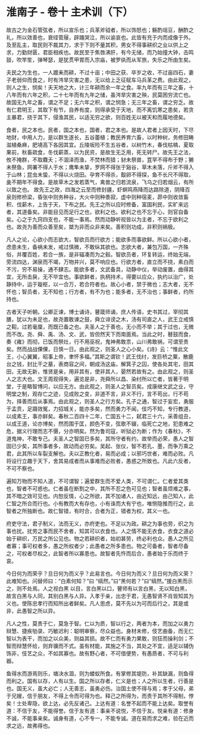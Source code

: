 # 淮南子 - 卷十 主术训（下）

故古之为金石管弦者，所以宣乐也；兵革斧钺者，所以饰怒也；觞酌俎豆，酬酢之礼，所以效善也，衰绖菅屦，辟踊哭泣，所以谕哀也。此皆有充于内而成像于外。及至乱主，取民则不裁其力，求于下则不量其积，男女不得事耕织之业以供上之求，力勤财匮，君臣相疾也。故民至于焦唇沸肝，有今无储，而乃始撞大钟，击鸣鼓，吹竿笙，弹琴瑟，是犹贯甲胃而入宗庙，被罗纨而从军旅，失乐之所由生矣。

夫民之为生也，一人踱耒而耕，不过十亩；中田之获、卒岁之收，不过亩四石，妻子老弱仰而食之，时有涔旱灾害之患，无以给上乏征赋车马兵革之费。由此观之，则人之生，悯矣！夫天地之大，计三年耕而余一年之食。率九年而有三年之畜，十八年而有六年之积，二十七年而有九年之储，虽涔旱灾害之殃，民莫困穷流亡也。故国无九年之畜，谓之不足；无六年之积，谓之悯急；无三年之畜，谓之穷乏。故有仁君明王，其取下有节，自养有度，则得承受于天地，而不离饥寒之患矣，若贪主暴君，挠于其下，侵渔其民，以适无穷之欲，则百姓无以被天和而履地德矣。

食者，民之本也。民者，国之本也，国者，君之本也。是故人君者上因天时，下尽地财，中用人力，是以群生遂长，五谷蕾植；教民养育六畜，以时种树，务修田畴滋植桑麻，肥墝高下各因其宜。丘陵坂险不生五谷者，以树竹木，春伐枯槁，夏取果前，秋畜疏食，冬伐薪蒸，以为民资，是故生无乏用，死无转尸。故先王之法，攸不掩群，不取麛夭；不涸泽而渔，不焚林而猎；豺未祭兽，罝罕不得布于野；獭未祭鱼，网署不得人于水；鹰隼未挚，罗网不得张于谿谷，草木未落，斤斧不得入于山林；昆虫未蛰，不得以火烧田。孕育不得杀，鷇卵不得探，鱼不长尺不得取，彘不期年不得食。是故草木之发若蒸气，禽兽之归若流泉，飞乌之归若烟云，有所以致之也。 故先王之政，四海之云至而修封疆，虾螟鸣燕降而达路除道，阴降百泉则修桥梁，昏张中则务种谷，大火中则种黍寂，虚中则种宿麦，昴中则收敛畜积、伐薪木，上告于天，下布之民。先王之所以应时修备，富国利民，实旷来远者，其道备矣。非能目见而足行之也，欲利之也。欲利之也不忘于心，则官自备矣。心之于九窍四支也，不能一事焉。然而动静听视皆以为主者，不忘于欲利之也。故尧为善而众善至矣，桀为非而众非来矣。善积则功成，非积则祸极。

凡人之论，心欲小而志欲大，智欲员而行欲方；能欲多而事欲鲜。所以心欲小者，虑患未生，备祸未发，戒过慎微，不敢纵其欲也。志欲大者，兼包万国，一齐殊俗，并覆百姓，若合一族，是非辐凑而为之毂。智欲员者，环复转运，终始无端，旁流四达，渊泉而不竭，万物并兴，莫不响应也。行欲方者，直立而不挠，素白而不污，穷不易操，通不肆志。能欲多者，文武备具，动静中仪，举动废置，曲得其宜，无所击戾，无不毕宜也。事欲鲜者，执柄持术，得要以应众，执约以治广，处静持中，运于璇枢，以一合万，若合符者也。故心小者，禁于微也；志大者，无不怀也；智员者，无不知也；行方者，有不为也；能多者，无不治也；事鲜者，约所持也。

古者天子听朝。公卿正谏，博士诵诗，瞽箴师诵，庶人传语，史书其过，宰彻其膳，犹以为未足也，故尧置敢谏之鼓，舜立诽谤之木，汤有司直之人，武王立戒慎之鞀，过若毫厘，而既已备之也。夫圣人之于善也，无小而不举；其于过也，无微而不改。尧、舜、禹、汤、文、武，皆但然天下而南面焉。当此之时，鼛鼓而食，奏《雍》而彻，已饭而祭灶，行不用巫祝，鬼神弗敢祟，山川弗敢祸，可谓至贵矣。然而战战傈傈，日慎一日。由此观之，则圣人之心小矣。《诗》云：“惟此文王，小心翼翼，昭事上帝，聿怀多福。”其斯之谓钦！武王伐纣，发巨桥之粟，散鹿台之钱，封比干之墓，表商容之间，朝成汤这庙，解箕子之囚，使各处其宅，田其田，无故无新，惟贤是亲，用非其有，使非其人，晏然若故有之。由此观之，则圣人之志大也。文王周观得失，遍览是非，尧舜所以昌、染纣所以亡者，皆著于明堂，于是略智博问，以应无方。由此观之，则圣人之智员矣。成康继文武之业，守明堂之制，观存亡之迹，见成败之变，非道不言，非义不行，言不苟出，行不苟为，择善而后从事焉。由此观之，则圣人之行方矣。孔子之通，智过于妄宏，勇服于孟贲，足蹑效冤，力招城关，能亦多矣，然而勇力不闻，伎巧不知，专行教道，以成素王，事亦鲜矣。春秋二百四十二年，亡国五十二，弑君三十六，采善组丑，以成王道，论亦博矣，然而围于匡，颜色不变，弦歌不辍，临死亡之地，犯患难之危，据义行理而志不慑，分亦明矣。然为鲁司寇，听狱必为断；作为《春秋》，不道鬼神，不敢专己。夫圣人之智固已多矣，其所守者有约，故举而必荣，愚人之智固已少矣，其所事者多，故动而必穷矣。吴起、张仪，智不若孔、墨，而争万乘之君，此其所以车裂支解也。夫以正教化者，易而必成；以邪巧世者，难而必败。凡将设行立趣于天下，舍其易成者而从事难而必败者，愚惑之所致也。凡此六反者，不可不察也。

遍知万物而不知人道，不可谓智；遍爱群生而不爱人类，不可谓仁。仁者爱其类也，智者不可惑也。仁者虽在断割之中，其所不忍之色可见也；智者虽烦难之事，其不暗之效可见也。内恕反情，心之所欲，其不加诸人，由近知远，由己知人，此仁智之所合而行也。小有教而大有存也，小有诛而大有宁也，唯恻隐推而行之，此智者之所独断也。故仁智错，有时合，合者为正，错者为权，其义一也。

府吏守法，君子制义，法而无义，亦府吏也。不足以为政。耕之为事也劳，织之为事也扰。扰劳之事而民不舍者，知其可以衣食也。人之情不能无衣食，衣食之道必始于耕织，万民之所公见也。物之若耕织者，始初甚劳，终必利也众。愚人之所见者寡；事可权者多，愚之所权者少；此愚者之所多患也。物之可备者，智者尽备之，可权者尽权之，此智者所以寡患也。故智者先忤而后合，愚者始于乐而终于哀。

今日何为而荣乎？旦日何为而义乎？此易言也。今日何为而义？旦日何为而义荣？此难知也。问替师曰：“白素何知？”曰 “缟然。”曰“黑何若？”曰“缟然。”援白黑而示之，则不处焉。人之视白黑 以目，言白黑以口，瞽师有以言白黑，无以知白黑，故言白黑与人同，其别白黑与人异。入孝于亲，出忠于君，无愚智贤不肖皆知其为义也。使陈忠孝行而知所出者鲜矣。凡人思虑，莫不先以为可而后行之，其是或非，此愚智之所以异。

凡人之性，莫贵于仁，莫急于智。仁以为质，智以行之，两者为本，而加之以勇力辩慧、捷疾劬录、巧敏迟利：聪明审察，尽众益也。身材未修，伎艺曲备，而无仁智以为表干，而加之以众美，则益其损。故不仁而有勇力果敢，则狂而操利剑；不智而辩慧怀给，则弃骥而不式。虽有材能，其施之不当，其处之不宜，适足以辅伪饰非，伎艺之众，不如其寡也。故有野心者，不可借便势，有愚质者，不可与利器。

鱼得水而游焉则乐，塘决水涸，则为蝼蚁所食。有掌修其堤防，补其缺漏，则鱼得而利之。国有以存，人有以生。国之所以存者，仁义是也；人之所以生者，行善是也。国无义，虽大必亡；人无善志，虽勇必伤。治国土使不得与焉；孝于父母，弟于兄嫂，信于朋友，不得上令而可得为也。释己之所得为，而责于其所不得制，悖矣！士处卑隐，欲上达，必先反诸己。上达有道：名誉不起而不能上达矣。取誉有道：不信于友，不能得誉。信于友有道：事亲不说悦，不信于友。悦亲有道：修身不诚，不能事亲矣。诚身有道，心不专一，不能专诚。道在易而求之难，验在近而求之远，故弗得也。
